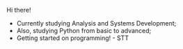 Hi there! 
- Currently studying Analysis and Systems Development; 
- Also, studying Python from basic to advanced; 
- Getting started on programming! - STT
